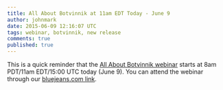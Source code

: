 ```yaml
---
title: All About Botvinnik at 11am EDT Today - June 9
author: johnmark
date: 2015-06-09 12:16:07 UTC
tags: webinar, botvinnik, new release
comments: true
published: true
---
```


This is a quick reminder that the [All About Botvinnik webinar](http://manageiq-release.eventbrite.com/) starts at 8am PDT/11am EDT/15:00 UTC today (June 9). You can attend the webinar through our [bluejeans.com link](https://bluejeans.com/755275134).